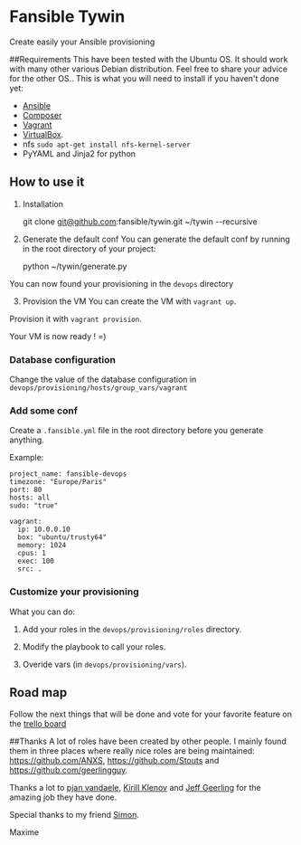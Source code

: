 # Fansible Tywin
Create easily your Ansible provisioning

##Requirements
This have been tested with the Ubuntu OS. It should work with many other various Debian distribution. Feel free to share your advice for the other OS..
This is what you will need to install if you haven't done yet:

* [Ansible](http://docs.ansible.com/intro_installation.html)
* [Composer](https://getcomposer.org/download/)
* [Vagrant](http://www.vagrantup.com/downloads.html)
* [VirtualBox](https://www.virtualbox.org/wiki/Downloads).
* nfs `sudo apt-get install nfs-kernel-server`
* PyYAML and Jinja2 for python

## How to use it

1) Installation

    git clone git@github.com:fansible/tywin.git ~/tywin --recursive

2) Generate the default conf
You can generate the default conf by running in the root directory of your project:

    python ~/tywin/generate.py

You can now found your provisioning in the `devops` directory

3) Provision the VM
You can create the VM with `vagrant up`.

Provision it with `vagrant provision`.

Your VM is now ready ! =)

### Database configuration
Change the value of the database configuration in `devops/provisioning/hosts/group_vars/vagrant`

### Add some conf
Create a `.fansible.yml` file in the root directory before you generate anything.

Example:

    project_name: fansible-devops
    timezone: "Europe/Paris"
    port: 80
    hosts: all
    sudo: "true"

    vagrant:
      ip: 10.0.0.10
      box: "ubuntu/trusty64"
      memory: 1024
      cpus: 1
      exec: 100
      src: .

### Customize your provisioning
What you can do:

1) Add your roles in the `devops/provisioning/roles` directory.

2) Modify the playbook to call your roles.

3) Overide vars (in `devops/provisioning/vars`).

## Road map
Follow the next things that will be done and vote for your favorite feature on the [trello board](https://trello.com/b/IlQopRrK/fansible-tywin)

##Thanks
A lot of roles have been created by other people.
I mainly found them in three places where really nice roles are being maintained:
https://github.com/ANXS, https://github.com/Stouts and https://github.com/geerlingguy.

Thanks a lot to [pjan vandaele](https://twitter.com/pjan),
[Kirill Klenov](https://github.com/klen) and [Jeff Geerling](http://jeffgeerling.com/)
for the amazing job they have done.

Special thanks to my friend [Simon](http://sconstans.fr/).

Maxime
